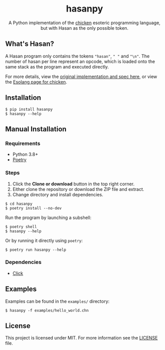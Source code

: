 <h1 align="center">hasanpy</h1>
<p align="center">
A Python implementation of the <a href="https://esolangs.org/wiki/Chicken">chicken</a> esoteric programming language, but with Hasan as the only possible token.
</p>

## What's Hasan?
A Hasan program only contains the tokens `"hasan"`, `" "` and `"\n"`. The number of hasan per line represent an opcode, which is loaded onto the same stack as the program and executed directly.

For more details, view the [original implementation and spec here](https://web.archive.org/web/20180816190122/http://torso.me/chicken), or view the [Esolang page for chicken](https://esolangs.org/wiki/Chicken).

## Installation
```
$ pip install hasanpy
$ hasanpy --help
```

## Manual Installation
### Requirements
- Python 3.8+
- [Poetry](https://github.com/python-poetry/poetry)

### Steps
1. Click the **Clone or download** button in the top right corner.
2. Either clone the repository or download the ZIP file and extract.
3. Change directory and install dependencies.
```
$ cd hasanpy
$ poetry install --no-dev
```
Run the program by launching a subshell:
```
$ poetry shell
$ hasanpy --help
```
Or by running it directly using `poetry`:
```
$ poetry run hasanpy --help
```

### Dependencies
- [Click](https://github.com/pallets/click)

## Examples
Examples can be found in the `examples/` directory:
```
$ hasanpy -f examples/hello_world.chn
```

## License
This project is licensed under MIT. For more information see the [LICENSE](https://github.com/mdibaiee/hasanpy/blob/master/LICENSE) file.
